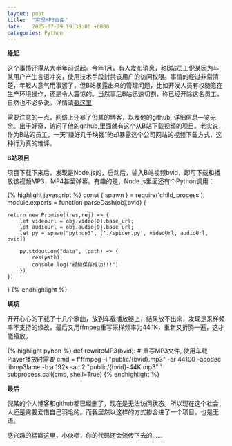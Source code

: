 ```yaml
---
layout: post
title:  "实现MP3自由"
date:   2025-07-29 19:38:00 +0800
categories: Python
---
```


**缘起**

这个事情还得从大半年前说起。今年1月，有人发布消息，称B站员工倪某因为与某用户产生言语冲突，使用技术手段封禁该用户的访问权限。事情的经过非常清楚，年轻人意气用事罢了，但B站暴露出来的管理问题，比如开发人员有权随意在生产环境操作，还是令人震惊的。当然事后B站迅速切割，称已经开除这名员工，自然也不必多说。详情请[戳这里](https://www.infoq.cn/article/jokXFYUV6VTS0P0v4oJt)

需要注意的一点，网络上还暴了倪某的博客，以及他的github, 详细信息一览无余。出于好奇，访问了他的github,里面就有这个从B站下载视频的项目。老实说，作为B站的员工，一天“赚好几千块钱”他却暴露这个公司网站的视频下载方式，这种行为真的难评。

**B站项目**

项目下载下来后，发现是Node.js的，启动后，输入B站视频bvid，即可下载和播放该视频MP3，MP4甚至弹幕。有趣的是，Node.js里面还有个Python调用：

{% highlight javascript %}
const { spawn } = require('child_process');
module.exports = function parseDash(obj,bvid) {
   
    return new Promise((res,rej) => {
        let videoUrl = obj.video[0].base_url;
        let audioUrl = obj.audio[0].base_url;
        let py = spawn("python3", ['./spider.py', videoUrl, audioUrl, bvid])

        py.stdout.on("data", (path) => {
            res(path);
            console.log("视频保存成功!!!")
        })
    })
}
{% endhighlight %}

**填坑**

开开心心的下载了十几个歌曲，放到车载播放器上，结果放不出来，发现是采样频率不支持的缘故，最后又用ffmpeg重写采样频率为44.1K，重新又折腾一遍，这才能播放。

{% highlight pyhon %}
def rewriteMP3(bvid):
    # 重写MP3文件, 使用车载Player播放时需要
    cmd = f'ffmpeg -i "public/{bvid}.mp3" -ar 44100 -acodec libmp3lame -b:a 192k -ac 2 "public/{bvid}-44K.mp3" '
    subprocess.call(cmd, shell=True)
{% endhighlight %}    


**最后**

倪某的个人博客和github都已经删了，现在是无法访问状态。所以现在这个社会，人还是需要爱惜自己羽毛的。而我居然以这样的方式掺合进了一个项目，也是无语。

感兴趣的猛戳[这里](https://github.com/metaphy/bilibili-service)，小伙咂，你的代码还会流传下去的......

